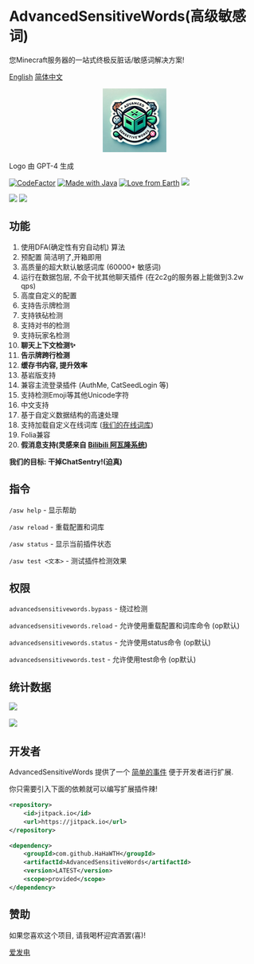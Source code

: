 # AdvancedSensitiveWords(高级敏感词)
您Minecraft服务器的一站式终极反脏话/敏感词解决方案!

[English](https://github.com/hahawth/AdvancedSensitiveWords/blob/main/README.md)
[简体中文](https://github.com/hahawth/AdvancedSensitiveWords/blob/main/README_zh.md)
<p align="center">
  <img src="logo.webp" alt="logo" width="128" height="128"/>
</p>

Logo 由 GPT-4 生成

[![CodeFactor](https://www.codefactor.io/repository/github/hahawth/advancedsensitivewords/badge)](https://www.codefactor.io/repository/github/hahawth/advancedsensitivewords)
[![Made with Java](https://img.shields.io/badge/Made%20with-Java-blue.svg)](https://www.java.com/)
[![Love from Earth](https://img.shields.io/badge/Love%20%E2%9D%A4%EF%B8%8F-red.svg?v=202007241736)](https://github.com/hahawth/AdvancedSensitiveWords/stargazers)
[![](https://jitpack.io/v/HaHaWTH/AdvancedSensitiveWords.svg)](https://jitpack.io/#HaHaWTH/AdvancedSensitiveWords)

[![](https://img.shields.io/github/downloads/HaHaWTH/AdvancedSensitiveWords/total?style=for-the-badge)](https://github.com/HaHaWTH/AdvancedSensitiveWords/releases) [![](https://img.shields.io/github/license/HaHaWTH/AdvancedSensitiveWords?style=for-the-badge)](https://github.com/HaHaWTH/AdvancedSensitiveWords/blob/master/LICENSE)

## 功能
1. 使用DFA(确定性有穷自动机) 算法
2. 预配置 简洁明了,开箱即用
3. 高质量的超大默认敏感词库 (60000+ 敏感词)
4. 运行在数据包层, 不会干扰其他聊天插件 (在2c2g的服务器上能做到3.2w qps)
5. 高度自定义的配置
6. 支持告示牌检测
7. 支持铁砧检测
8. 支持对书的检测
9. 支持玩家名检测
10. **聊天上下文检测✨**
11. **告示牌跨行检测**
12. **缓存书内容, 提升效率**
13. 基岩版支持
14. 兼容主流登录插件 (AuthMe, CatSeedLogin 等)
15. 支持检测Emoji等其他Unicode字符
16. 中文支持
17. 基于自定义数据结构的高速处理
18. 支持加载自定义在线词库 ([我们的在线词库](https://github.com/HaHaWTH/ASW-OnlineWordList))
19. Folia兼容
20. **假消息支持(灵感来自 [Bilibili 阿瓦隆系统](https://github.com/freedom-introvert/Research-on-Avalon-System-in-Bilibili-Comment-Area))**

**我们的目标: 干掉ChatSentry!(迫真)**

## 指令

`/asw help` - 显示帮助

`/asw reload` - 重载配置和词库

`/asw status` - 显示当前插件状态

`/asw test <文本>` - 测试插件检测效果

## 权限

`advancedsensitivewords.bypass` - 绕过检测

`advancedsensitivewords.reload` - 允许使用重载配置和词库命令 (op默认)

`advancedsensitivewords.status` - 允许使用status命令 (op默认)

`advancedsensitivewords.test` - 允许使用test命令 (op默认)

## 统计数据
[![](https://img.shields.io/bstats/servers/20661?label=Spigot%20Servers&style=for-the-badge)](https://bstats.org/plugin/bukkit/AdvancedSensitiveWords/20661)

[![](https://img.shields.io/bstats/players/20661?label=Online%20Players&style=for-the-badge)](https://bstats.org/plugin/bukkit/AdvancedSensitiveWords/20661)

## 开发者
AdvancedSensitiveWords 提供了一个 [简单的事件](./src/main/java/io/wdsj/asw/event/ASWFilterEvent.java) 便于开发者进行扩展.

你只需要引入下面的依赖就可以编写扩展插件辣!
```xml
<repository>
    <id>jitpack.io</id>
    <url>https://jitpack.io</url>
</repository>
```

```xml
<dependency>
    <groupId>com.github.HaHaWTH</groupId>
    <artifactId>AdvancedSensitiveWords</artifactId>
    <version>LATEST</version>
    <scope>provided</scope>
</dependency>
```

## 赞助
如果您喜欢这个项目, 请我喝杯迎宾酒罢(喜)!

[爱发电](https://afdian.net/a/114514woxiuyuan)